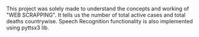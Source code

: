 This project was solely made to understand the concepts and working of "WEB SCRAPPING". It tells us the number of total active cases and total deaths countrywise. Speech Recognition functionality is also implemented using pyttsx3 lib.
